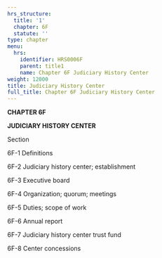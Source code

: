 ```yaml
---
hrs_structure:
  title: '1'
  chapter: 6F
  statute: ''
type: chapter
menu:
  hrs:
    identifier: HRS0006F
    parent: title1
    name: Chapter 6F Judiciary History Center
weight: 12000
title: Judiciary History Center
full_title: Chapter 6F Judiciary History Center
---
```

**CHAPTER 6F**

**JUDICIARY HISTORY CENTER**

Section

6F-1 Definitions

6F-2 Judiciary history center; establishment

6F-3 Executive board

6F-4 Organization; quorum; meetings

6F-5 Duties; scope of work

6F-6 Annual report

6F-7 Judiciary history center trust fund

6F-8 Center concessions